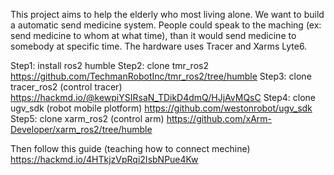 This project aims to help the elderly who most living alone. We want to build a automatic send medicine system. People could speak to the maching (ex: send medicine to whom at what time), than it would send medicine to somebody at specific time. The hardware uses Tracer and Xarms Lyte6.

Step1: install ros2 humble
Step2: clone tmr_ros2 https://github.com/TechmanRobotInc/tmr_ros2/tree/humble
Step3: clone tracer_ros2 (control tracer) https://hackmd.io/@kewpiYSIRsaN_TDikD4dmQ/HJjAvMQsC
Step4: clone ugv_sdk (robot mobile plotform) https://github.com/westonrobot/ugv_sdk
Step5: clone xarm_ros2 (control arm) https://github.com/xArm-Developer/xarm_ros2/tree/humble

Then follow this guide (teaching how to connect mechine)
https://hackmd.io/4HTkjzVpRqi2IsbNPue4Kw
